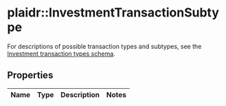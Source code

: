 # plaidr::InvestmentTransactionSubtype

For descriptions of possible transaction types and subtypes, see the [Investment transaction types schema](https://plaid.com/docs/api/accounts/#investment-transaction-types-schema).

## Properties
Name | Type | Description | Notes
------------ | ------------- | ------------- | -------------


